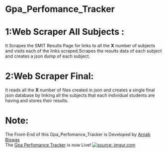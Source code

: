 # Gpa_Perfomance_Tracker
# 1:Web Scraper All Subjects : 
  It Scrapes the SMIT Results Page for links to all the **X** number of subjects 
  and visits each of the links scraped.Scrapes the results data of each subject and creates a 
  json dump of each subject.
# 2:Web Scraper Final:
  It reads all the **X** number of files created in json and creates a single final json database by linking all the subjects that each       individual students are having and stores their results.
# Note:
  The Front-End of this Gpa_Perfomance_Tracker is Developed by [Arnab Biswas](https://github.com/ArnabBiswas2303)</br>
  The [Gpa Perfomance Tracker](http://www.smittracker.com) is now Live!
<a href="https://imgur.com/6IxuBJJ"><img src="https://i.imgur.com/6IxuBJJ.png" title="source: imgur.com" /></a>
